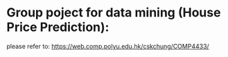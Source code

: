 # Group poject for data mining (House Price Prediction):
please refer to: https://web.comp.polyu.edu.hk/cskchung/COMP4433/
